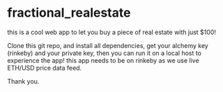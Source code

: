 # fractional_realestate
this is a cool web app to let you buy a piece of real estate with just $100!

Clone this git repo, and install all dependencies, get your alchemy key (rinkeby) and your private key,  then you can run it on a local host to experience the app! this app needs to be on rinkeby as we use live ETH/USD price data feed.

 Thank you.
